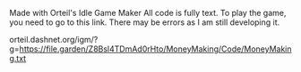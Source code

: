 Made with Orteil's Idle Game Maker
All code is fully text. To play the game, you need to go to this link. There may be errors as I am still developing it.

orteil.dashnet.org/igm/?g=https://file.garden/Z8Bsl4TDmAd0rHto/MoneyMaking/Code/MoneyMaking.txt
